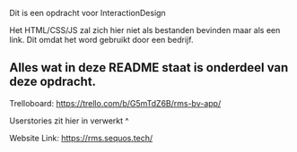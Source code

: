 Dit is een opdracht voor InteractionDesign

Het HTML/CSS/JS zal zich hier niet als bestanden bevinden maar als een link. Dit omdat het word gebruikt door een bedrijf.

## Alles wat in deze README staat is onderdeel van deze opdracht.

Trelloboard: https://trello.com/b/G5mTdZ6B/rms-bv-app/

Userstories zit hier in verwerkt ^

Website Link: https://rms.sequos.tech/
